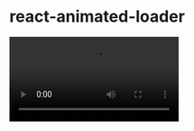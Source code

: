 # react-animated-loader

<video controls="true" allowfullscreen="true">
    <source src="./assets/demo.mp4" type="video/mp4">
</video>
